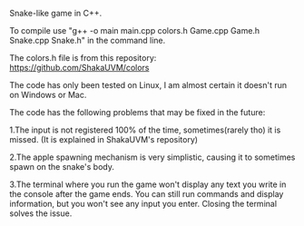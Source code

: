 Snake-like game in C++.

To compile use "g++ -o main main.cpp colors.h Game.cpp Game.h Snake.cpp Snake.h" in the command line.

The colors.h file is from this repository: https://github.com/ShakaUVM/colors

The code has only been tested on Linux, I am almost certain it doesn't run on Windows or Mac.

The code has the following problems that may be fixed in the future:


1.The input is not registered 100% of the time, sometimes(rarely tho) it is missed. (It is explained in ShakaUVM's repository)

2.The apple spawning mechanism is very simplistic, causing it to sometimes spawn on the snake's body.

3.The terminal where you run the game won't display any text you write in the console after the game ends. You can still run commands and display information, but you won't see any input you enter. Closing the terminal solves the issue.
    
